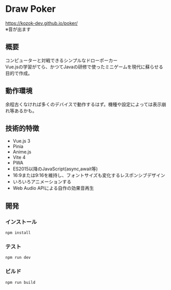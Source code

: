 # Draw Poker

https://kozok-dev.github.io/poker/<br>
※音が出ます

## 概要

コンピューターと対戦できるシンプルなドローポーカー<br>
Vue.jsの学習がてら、かつてJavaの研修で使ったミニゲームを現代に蘇らせる目的で作成。

## 動作環境

余程古くなければ多くのデバイスで動作するはず。機種や設定によっては表示崩れ等あるかも。

## 技術的特徴

- Vue.js 3
- Pinia
- Anime.js
- Vite 4
- PWA
- ES2015以降のJavaScript(async,await等)
- 16:9または9:16を維持し、フォントサイズも変化するレスポンシブデザイン
- いろいろアニメーションする
- Web Audio APIによる自作の効果音再生

## 開発

### インストール

```
npm install
```

### テスト

```
npm run dev
```

### ビルド

```
npm run build
```

